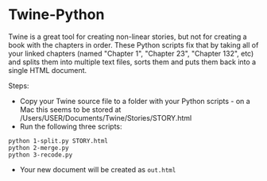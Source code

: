 # Twine-Python
Twine is a great tool for creating non-linear stories, but not for creating a book with the chapters in order. These Python scripts fix that by taking all of your linked chapters (named "Chapter 1", "Chapter 23", "Chapter 132", etc) and splits them into multiple text files, sorts them and puts them back into a single HTML document. 

Steps:
* Copy your Twine source file to a folder with your Python scripts - on a Mac this seems to be stored at /Users/USER/Documents/Twine/Stories/STORY.html 
* Run the following three scripts: 
```
python 1-split.py STORY.html 
python 2-merge.py 
python 3-recode.py 
```
* Your new document will be created as ```out.html```
